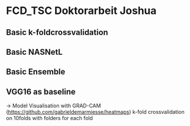 # FCD_TSC Doktorarbeit Joshua
## Basic k-foldcrossvalidation
## Basic NASNetL
## Basic Ensemble
## VGG16 as baseline
-> Model Visualisation with GRAD-CAM (https://github.com/gabrieldemarmiesse/heatmaps)
    k-fold crossvalidation on 10folds with folders for each fold
